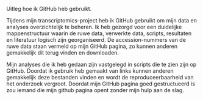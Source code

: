 Uitleg hoe ik GitHub heb gebruikt.

Tijdens mijn transcriptomics-project heb ik GitHub gebruikt om mijn data en analyses overzichtelijk te beheren. 
Ik heb gezorgd voor een duidelijke mappenstructuur waarin de ruwe data, verwerkte data, scripts, resultaten en literatuur logisch zijn georganiseerd. 
De accession-nummers van de ruwe data staan vermeld op mijn GitHub pagina, zo kunnen anderen gemakkelijk dit terug vinden en downloaden.

Mijn analyses die ik heb gedaan zijn vastgelegd in scripts die te zien zijn op GitHub. 
Doordat ik gebruik heb gemaakt van links kunnen anderen gemakkelijk deze bestanden vinden en wordt de reproduceerbaarheid van het onderzoek vergroot. 
Doordat mijn GitHub pagina goed gestructueerd is zou iemand die mijn github pagina opent zonder mijn hulp aan de slag.  
